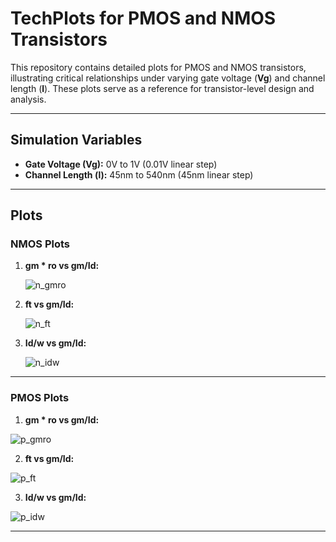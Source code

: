 # **TechPlots for PMOS and NMOS Transistors**

This repository contains detailed plots for PMOS and NMOS transistors, illustrating critical relationships under varying gate voltage (**Vg**) and channel length (**l**). These plots serve as a reference for transistor-level design and analysis.

---

## **Simulation Variables**

- **Gate Voltage (Vg):** 0V to 1V (0.01V linear step)  
- **Channel Length (l):** 45nm to 540nm (45nm linear step)  

---

## **Plots**

### **NMOS Plots**

1. **gm * ro vs gm/Id:** 
 
   ![n_gmro](https://github.com/user-attachments/assets/423c5b25-a60a-4cc6-8b93-fdc884708c2b)



2. **ft vs gm/Id:**  

   ![n_ft](https://github.com/user-attachments/assets/828b7f8c-3fb5-4ddb-a03e-7b07a6c6dc2f)



3. **Id/w vs gm/Id:**  

   ![n_idw](https://github.com/user-attachments/assets/429bb916-59e5-4bdf-96b4-976c5cec9725)


---


### **PMOS Plots**

1. **gm * ro vs gm/Id:**  

  ![p_gmro](https://github.com/user-attachments/assets/70b95369-6b02-41cf-a6ba-a97012d6b7e8)

  
2. **ft vs gm/Id:** 
 
  ![p_ft](https://github.com/user-attachments/assets/7a4007ed-e9bf-4c5b-9c66-ce5aa103b27c)



3. **Id/w vs gm/Id:**  

  ![p_idw](https://github.com/user-attachments/assets/3278db93-adb9-4d25-b757-e0eb6f8fad2d)

     


---








